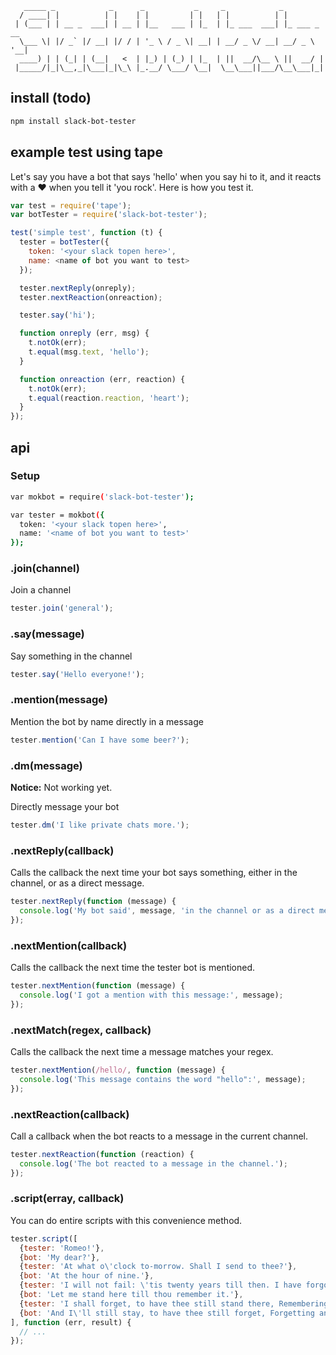 ```
   _____ _            _      _           _     _            _            
  / ____| |          | |    | |         | |   | |          | |           
 | (___ | | __ _  ___| | __ | |__   ___ | |_  | |_ ___  ___| |_ ___ _ __ 
  \___ \| |/ _` |/ __| |/ / | '_ \ / _ \| __| | __/ _ \/ __| __/ _ \ '__|
  ____) | | (_| | (__|   <  | |_) | (_) | |_  | ||  __/\__ \ ||  __/ |   
 |_____/|_|\__,_|\___|_|\_\ |_.__/ \___/ \__|  \__\___||___/\__\___|_|   
```

## install (todo)

```sh
npm install slack-bot-tester
```

## example test using tape

Let's say you have a bot that says 'hello' when you say hi to it,
and it reacts with a :heart: when you tell it 'you rock'. Here is
how you test it.

```js
var test = require('tape');
var botTester = require('slack-bot-tester');

test('simple test', function (t) {
  tester = botTester({
    token: '<your slack topen here>',
    name: <name of bot you want to test>
  });

  tester.nextReply(onreply);
  tester.nextReaction(onreaction);

  tester.say('hi');

  function onreply (err, msg) {
    t.notOk(err);
    t.equal(msg.text, 'hello');
  }

  function onreaction (err, reaction) {
    t.notOk(err);
    t.equal(reaction.reaction, 'heart');
  }
});
```

## api

### Setup

```sh
var mokbot = require('slack-bot-tester');

var tester = mokbot({
  token: '<your slack topen here>',
  name: '<name of bot you want to test>'
});
```

### .join(channel)

Join a channel

```js
tester.join('general');
```

### .say(message)

Say something in the channel

```js
tester.say('Hello everyone!');
```

### .mention(message)

Mention the bot by name directly in a message

```js
tester.mention('Can I have some beer?');
```

### .dm(message)

**Notice:** Not working yet.

Directly message your bot

```js
tester.dm('I like private chats more.');
```

### .nextReply(callback)

Calls the callback the next time your bot says something, either in the channel, or as a direct message.

```js
tester.nextReply(function (message) {
  console.log('My bot said', message, 'in the channel or as a direct message');
});
```

### .nextMention(callback)

Calls the callback the next time the tester bot is mentioned.

```js
tester.nextMention(function (message) {
  console.log('I got a mention with this message:', message);
});
```

### .nextMatch(regex, callback)

Calls the callback the next time a message matches your regex.

```js
tester.nextMention(/hello/, function (message) {
  console.log('This message contains the word "hello":', message);
});
```

### .nextReaction(callback)

Call a callback when the bot reacts to a message in the current channel.

```js
tester.nextReaction(function (reaction) {
  console.log('The bot reacted to a message in the channel.');
});
```

### .script(erray, callback)

You can do entire scripts with this convenience method.

```js
tester.script([
  {tester: 'Romeo!'},
  {bot: 'My dear?'},
  {tester: 'At what o\'clock to-morrow. Shall I send to thee?'},
  {bot: 'At the hour of nine.'},
  {tester: 'I will not fail: \'tis twenty years till then. I have forgot why I did call thee back.'},
  {bot: 'Let me stand here till thou remember it.'},
  {tester: 'I shall forget, to have thee still stand there, Remembering how I love thy company.'},
  {bot: 'And I\'ll still stay, to have thee still forget, Forgetting any other home but this.'}
], function (err, result) {
  // ...
});
```
